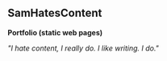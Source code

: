 ## SamHatesContent

**Portfolio (static web pages)**

*"I hate content, I really do. I like writing. I do."*


